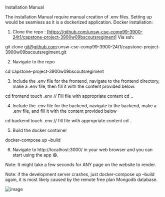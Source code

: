 Installation Manual

The installation Manual require manual creation of .env files. Setting up would be seamless as it is a dockerized application.
Docker installation:
1. Clone the repo : [https://github.com/unsw-cse-comp99-3900-24t1/capstone-project-3900w09bscoutsregiment]
Via ssh: 

git clone git@github.com:unsw-cse-comp99-3900-24t1/capstone-project-3900w09bscoutsregiment.git

2. Navigate to the repo 

cd capstone-project-3900w09bscoutsregiment

3. Include the .env file for the frontend, navigate to the frontend directory, make a .env file, then fill it with the content provided below.

cd frontend
touch .env
// Fill file with appropriate content
cd ..

4. Include the .env file for the backend, navigate to the backend, make a .env file, and fill it with the content provided below

cd backend
touch .env
// fill file with appropriate content
cd ..

5. Build the docker container 

docker-compose up –build

6. Navigate to http://localhost:3000/ in your web browser and you can start using the app 😄. 

Note: It might take a few seconds for ANY page on the website to render. 

Note: if the development server crashes, just docker-compose up –build again, it is most likely caused by the remote free plan Mongodb database.


![image](https://github.com/user-attachments/assets/3373aa09-cf8d-4c45-baea-263c697d839a)

